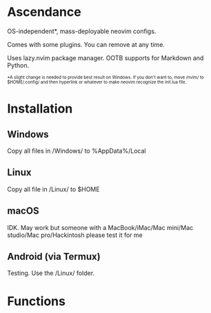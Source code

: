 # Ascendance
OS-independent*, mass-deployable neovim configs.

Comes with some plugins. You can remove at any time.

Uses lazy.nvim package manager. OOTB supports for Markdown and Python.

<span style="font-size:0.7em;"> *A slight change is needed to provide best result on Windows. If you don't want to, move /nvim/ to $HOME/.config/ and then hyperlink or whatever to make neovim recognize the init.lua file. </span>

# Installation
## Windows
Copy all files in /Windows/ to %AppData%/Local
## Linux
Copy all file in /Linux/ to $HOME
## macOS
IDK. May work but someone with a MacBook/iMac/Mac mini/Mac studio/Mac pro/Hackintosh please test it for me
## Android (via Termux)
Testing. Use the /Linux/ folder.

# Functions

